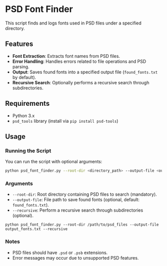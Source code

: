 
# PSD Font Finder

This script finds and logs fonts used in PSD files under a specified directory.

## Features

- **Font Extraction**: Extracts font names from PSD files.
- **Error Handling**: Handles errors related to file operations and PSD parsing.
- **Output**: Saves found fonts into a specified output file (`found_fonts.txt` by default).
- **Recursive Search**: Optionally performs a recursive search through subdirectories.

## Requirements

- Python 3.x
- `psd_tools` library (install via `pip install psd-tools`)

## Usage

### Running the Script

You can run the script with optional arguments:

```bash
python psd_font_finder.py --root-dir <directory_path> --output-file <output_file_path>
```

### Arguments
- `--root-dir`: Root directory containing PSD files to search (mandatory).
- `--output-file`: File path to save found fonts (optional, default: `found_fonts.txt`).
- `--recursive`: Perform a recursive search through subdirectories (optional).

```
python psd_font_finder.py --root-dir /path/to/psd_files --output-file output_fonts.txt --recursive
```

### Notes
-   PSD files should have `.psd` or `.psb` extensions.
-   Error messages may occur due to unsupported PSD features.
